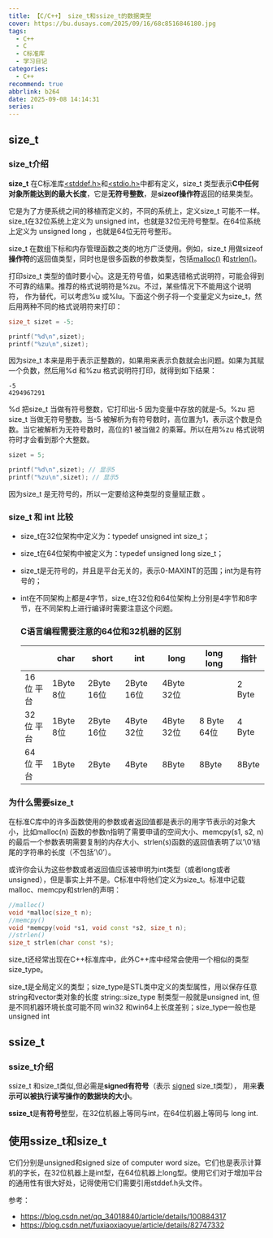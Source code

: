 ```yaml
---
title: 【C/C++】 size_t和ssize_t的数据类型
cover: https://bu.dusays.com/2025/09/16/68c8516846180.jpg
tags:
  - C++
  - C
  - C标准库
  - 学习日记
categories:
  - C++
recommend: true
abbrlink: b264
date: 2025-09-08 14:14:31
series:
---
```


## size_t

### size_t介绍

**size_t** 在C标准库[<stddef.h>](https://www.runoob.com/cprogramming/c-standard-library-stddef-h.html)和[<stdio.h>](https://www.runoob.com/cprogramming/c-standard-library-stdio-h.html)中都有定义，size_t 类型表示**C中任何对象所能达到的最大长度**，它是**无符号整数**，是**sizeof操作符**返回的结果类型。

它是为了方便系统之间的移植而定义的，不同的系统上，定义size_t 可能不一样。size_t在32位系统上定义为 unsigned int，也就是32位无符号整型。在64位系统上定义为 unsigned long ，也就是64位无符号整形。

size_t 在数组下标和内存管理函数之类的地方广泛使用。例如，size_t 用做sizeof **操作符**的返回值类型，同时也是很多函数的参数类型，包括[malloc()](https://www.runoob.com/cprogramming/c-function-malloc.html) 和[strlen()](https://www.runoob.com/cprogramming/c-function-strlen.html)。

打印size_t 类型的值时要小心。这是无符号值，如果选错格式说明符，可能会得到不可靠的结果。推荐的格式说明符是%zu。不过，某些情况下不能用这个说明符， 作为替代，可以考虑%u 或%lu。下面这个例子将一个变量定义为size_t，然后用两种不同的格式说明符来打印：

```cpp
size_t sizet = -5;

printf("%d\n",sizet);
printf("%zu\n",sizet);
```

因为size_t 本来是用于表示正整数的，如果用来表示负数就会出问题。如果为其赋一个负数，然后用%d 和%zu 格式说明符打印，就得到如下结果：

```text
-5
4294967291
```

%d 把size_t 当做有符号整数，它打印出-5 因为变量中存放的就是-5。%zu 把size_t 当做无符号整数。当-5 被解析为有符号数时，高位置为1，表示这个数是负数。当它被解析为无符号数时，高位的1 被当做2 的乘幂。所以在用%zu 格式说明符时才会看到那个大整数。

```cpp
sizet = 5;

printf("%d\n",sizet); // 显示5
printf("%zu\n",sizet); // 显示5
```

因为size_t 是无符号的，所以一定要给这种类型的变量赋正数 。

### size_t 和 int 比较

- size_t在32位架构中定义为：typedef  unsigned int size_t；

- size_t在64位架构中被定义为：typedef  unsigned long size_t；

- size_t是无符号的，并且是平台无关的，表示0-MAXINT的范围；int为是有符号的；

- int在不同架构上都是4字节，size_t在32位和64位架构上分别是4字节和8字节，在不同架构上进行编译时需要注意这个问题。

	

	### C语言编程需要注意的64位和32机器的区别

	|            | char      | short      | int        | long       | long long   | 指针   |
	| :--------- | --------- | ---------- | ---------- | ---------- | ----------- | ------ |
	| 16 位 平台 | 1Byte 8位 | 2Byte 16位 | 2Byte 16位 | 4Byte 32位 |             | 2 Byte |
	| 32 位 平台 | 1Byte 8位 | 2Byte 16位 | 4Byte 32位 | 4Byte 32位 | 8 Byte 64位 | 4 Byte |
	| 64 位 平台 | 1Byte     | 2Byte      | 4Byte      | 8Byte      | 8Byte       | 8Byte  |

### 为什么需要size_t

在标准C库中的许多函数使用的参数或者返回值都是表示的用字节表示的对象大小，比如malloc(n) 函数的参数n指明了需要申请的空间大小、memcpy(s1, s2, n)的最后一个参数表明需要复制的内存大小、strlen(s)函数的返回值表明了以’\0’结尾的字符串的长度（不包括’\0’）。

或许你会认为这些参数或者返回值应该被申明为int类型（或者long或者unsigned），但是事实上并不是。C标准中将他们定义为size_t。标准中记载malloc、memcpy和strlen的声明：

```cpp
//malloc()
void *malloc(size_t n);
//memcpy()
void *memcpy(void *s1, void const *s2, size_t n);
//strlen()
size_t strlen(char const *s);
```

size_t还经常出现在C++标准库中，此外C++库中经常会使用一个相似的类型size_type。

size_t是全局定义的类型；size_type是STL类中定义的类型属性，用以保存任意string和vector类对象的长度
string::size_type 制类型一般就是unsigned int, 但是不同机器环境长度可能不同 win32 和win64上长度差别；size_type一般也是unsigned int



## ssize_t

### ssize_t介绍

ssize_t 和size_t类似,但必需是**signed有符号**（表示 [signed](https://so.csdn.net/so/search?q=signed&spm=1001.2101.3001.7020) size_t类型）， 用来**表示可以被执行读写操作的数据块的大小**。

**ssize_t**是**有符号**整型，在32位机器上等同与int，在64位机器上等同与 long int.

## 使用ssize_t和size_t

它们分别是unsigned和signed size of computer word size。它们也是表示计算机的字长，在32位机器上是int型，在64位机器上long型。使用它们对于增加平台的通用性有很大好处，记得使用它们需要引用stddef.h头文件。





参考：
- https://blog.csdn.net/qq_34018840/article/details/100884317
- https://blog.csdn.net/fuxiaoxiaoyue/article/details/82747332



